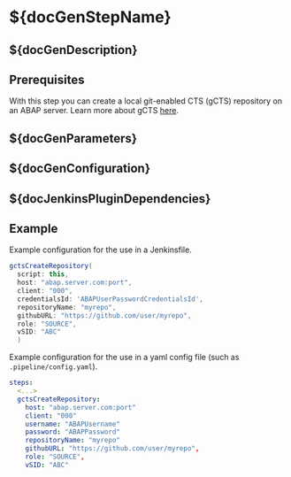 # ${docGenStepName}

## ${docGenDescription}

## Prerequisites

With this step you can create a local git-enabled CTS (gCTS) repository on an ABAP server.
Learn more about gCTS [here](https://help.sap.com/viewer/4a368c163b08418890a406d413933ba7/201909.001/en-US/f319b168e87e42149e25e13c08d002b9.html).

## ${docGenParameters}

## ${docGenConfiguration}

## ${docJenkinsPluginDependencies}

## Example

Example configuration for the use in a Jenkinsfile.

```groovy
gctsCreateRepository(
  script: this,
  host: "abap.server.com:port",
  client: "000",
  credentialsId: 'ABAPUserPasswordCredentialsId',
  repositoryName: "myrepo",
  githubURL: "https://github.com/user/myrepo",
  role: "SOURCE",
  vSID: "ABC"
  )
```

Example configuration for the use in a yaml config file (such as `.pipeline/config.yaml`).

```yaml
steps:
  <...>
  gctsCreateRepository:
    host: "abap.server.com:port"
    client: "000"
    username: "ABAPUsername"
    password: "ABAPPassword"
    repositoryName: "myrepo"
    githubURL: "https://github.com/user/myrepo",
    role: "SOURCE",
    vSID: "ABC"
```
